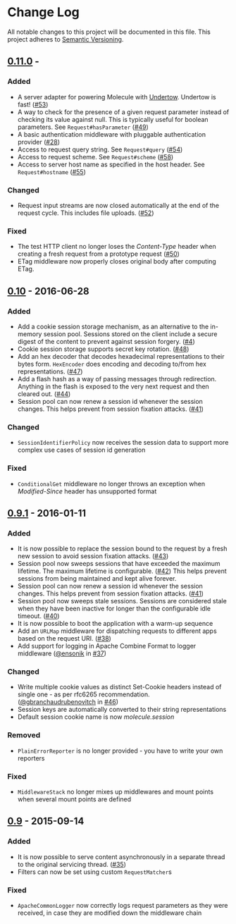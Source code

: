 # Change Log
All notable changes to this project will be documented in this file.
This project adheres to [Semantic Versioning](http://semver.org/).

## [0.11.0] - 

### Added
- A server adapter for powering Molecule with [Undertow](http://undertow.io). Undertow is fast! ([#53])
- A way to check for the presence of a given request parameter instead of checking its value against null.
This is typically useful for boolean parameters. See `Request#hasParameter` ([#49])
- A basic authentication middleware with pluggable authentication provider ([#28])
- Access to request query string. See `Request#query` ([#54])
- Access to request scheme. See `Request#scheme` ([#58])
- Access to server host name as specified in the host header. See `Request#hostname` ([#55])
 
### Changed
- Request input streams are now closed automatically at the end of the request cycle. This includes file uploads. ([#52])
 
### Fixed
- The test HTTP client no longer loses the _Content-Type_ header when creating a fresh request from
 a prototype request ([#50])
- ETag middleware now properly closes original body after computing ETag.

## [0.10] - 2016-06-28
### Added
- Add a cookie session storage mechanism, as an alternative to the in-memory session pool.
Sessions stored on the client include a secure digest of the content to prevent against session forgery. ([#4])
- Cookie session storage supports secret key rotation. ([#48]) 
- Add an hex decoder that decodes hexadecimal representations to their bytes form. 
`HexEncoder` does encoding and decoding to/from hex representations. ([#47])
- Add a flash hash as a way of passing messages through redirection. 
Anything in the flash is exposed to the very next request and then cleared out. ([#44])
- Session pool can now renew a session id whenever the session changes. 
This helps prevent from session fixation attacks. ([#41])

### Changed
- `SessionIdentifierPolicy` now receives the session data to support more complex use cases of session id generation

### Fixed
- `ConditionalGet` middleware no longer throws an exception when _Modified-Since_ header has unsupported format

## [0.9.1] - 2016-01-11

### Added

- It is now possible to replace the session bound to the request by a fresh new session to avoid session fixation attacks. ([#43])
- Session pool now sweeps sessions that have exceeded the maximum lifetime. The maximum lifetime is configurable. ([#42])
This helps prevent sessions from being maintained and kept alive forever.
- Session pool can now renew a session id whenever the session changes. This helps prevent from session fixation attacks. ([#41])
- Session pool now sweeps stale sessions.
Sessions are considered stale when they have been inactive for longer than the configurable idle timeout. ([#40])
- It is now possible to boot the application with a warm-up sequence
- Add an `URLMap` middleware for dispatching requests to different apps based on the request URI. ([#38])
- Add support for logging in Apache Combine Format to logger middleware ([@ensonik](https://github.com/ensonik) in [#37])

### Changed
- Write multiple cookie values as distinct Set-Cookie headers instead of single one - as per rfc6265 recommendation. ([@gbranchaudrubenovitch](https://github.com/gbranchaudrubenovitch) in [#46])
- Session keys are automatically converted to their string representations
- Default session cookie name is now _molecule.session_

### Removed
- `PlainErrorReporter` is no longer provided - you have to write your own reporters

### Fixed
- `MiddlewareStack` no longer mixes up middlewares and mount points when several mount points are defined

## [0.9] - 2015-09-14

### Added

- It is now possible to serve content asynchronously in a separate thread to the original servicing thread. ([#35])
- Filters can now be set using custom `RequestMatcher`s

### Fixed
- `ApacheCommonLogger` now correctly logs request parameters as they were received, in case they are modified down the middleware chain


[0.11.0]: https://github.com/testinfected/molecule/compare/v0.11.0...v0.10
[0.10]: https://github.com/testinfected/molecule/compare/v0.10...v0.9.1
[0.9.1]: https://github.com/testinfected/molecule/compare/v0.9.1...v0.9
[0.9]: https://github.com/testinfected/molecule/compare/v0.9...v0.8.2

[#58]: https://github.com/testinfected/molecule/issues/58
[#55]: https://github.com/testinfected/molecule/issues/55
[#54]: https://github.com/testinfected/molecule/issues/54
[#53]: https://github.com/testinfected/molecule/issues/53
[#52]: https://github.com/testinfected/molecule/issues/52
[#50]: https://github.com/testinfected/molecule/issues/50
[#49]: https://github.com/testinfected/molecule/issues/49
[#48]: https://github.com/testinfected/molecule/issues/48
[#47]: https://github.com/testinfected/molecule/issues/47
[#46]: https://github.com/testinfected/molecule/issues/46
[#44]: https://github.com/testinfected/molecule/issues/44
[#43]: https://github.com/testinfected/molecule/issues/43
[#42]: https://github.com/testinfected/molecule/issues/42
[#41]: https://github.com/testinfected/molecule/issues/41
[#40]: https://github.com/testinfected/molecule/issues/40
[#38]: https://github.com/testinfected/molecule/issues/38
[#37]: https://github.com/testinfected/molecule/issues/37
[#35]: https://github.com/testinfected/molecule/issues/35
[#28]: https://github.com/testinfected/molecule/issues/28
[#4]: https://github.com/testinfected/molecule/issues/4
